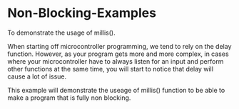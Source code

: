 # Non-Blocking-Examples
To demonstrate the usage of millis(). 

When starting off microcontroller programming, we tend to rely on the delay function. However, as your program gets more and more complex, in cases where your microcontroller have to always listen for an input and perform other functions at the same time, you will start to notice that delay will cause a lot of issue.

This example will demonstrate the useage of millis() function to be able to make a program that is fully non blocking.
